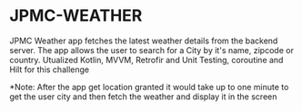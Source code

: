 # JPMC-WEATHER
JPMC Weather app fetches the latest weather details from the backend server. The app allows the user to search for a City by it's name, zipcode or country.
Utualized Kotlin, MVVM, Retrofir and Unit Testing, coroutine and Hilt for this challenge

*Note: After the app get location granted it would take up to one minute to get the user city and then fetch the weather and display it in the screen
